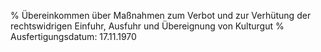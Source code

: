 % Übereinkommen über Maßnahmen zum Verbot und zur Verhütung der rechtswidrigen Einfuhr, Ausfuhr und Übereignung von Kulturgut
% Ausfertigungsdatum: 17.11.1970
 